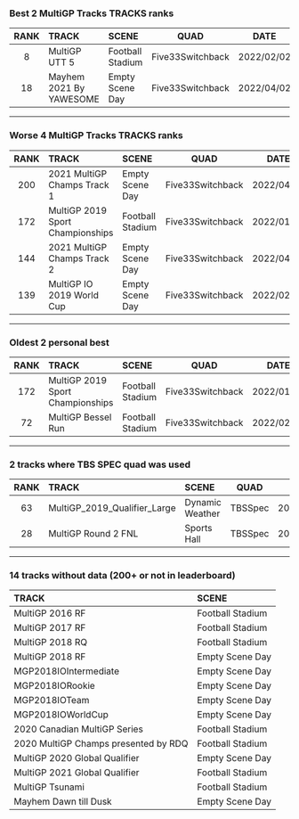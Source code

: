 ### Best 2 MultiGP Tracks TRACKS ranks
|RANK|TRACK|SCENE|QUAD|DATE|
|:---:|:---|:---|:---:|:---:|
|8|MultiGP UTT 5|Football Stadium|Five33Switchback|2022/02/02|
|18|Mayhem 2021 By YAWESOME|Empty Scene Day|Five33Switchback|2022/04/02|
---
### Worse 4 MultiGP Tracks TRACKS ranks
|RANK|TRACK|SCENE|QUAD|DATE|
|:---:|:---|:---|:---:|:---:|
|200|2021 MultiGP Champs Track 1|Empty Scene Day|Five33Switchback|2022/04/02|
|172|MultiGP 2019 Sport Championships|Football Stadium|Five33Switchback|2022/01/29|
|144|2021 MultiGP Champs Track 2|Empty Scene Day|Five33Switchback|2022/04/02|
|139|MultiGP IO 2019 World Cup|Empty Scene Day|Five33Switchback|2022/02/08|
---
### Oldest 2 personal best
|RANK|TRACK|SCENE|QUAD|DATE|
|:---:|:---|:---|:---:|:---:|
|172|MultiGP 2019 Sport Championships|Football Stadium|Five33Switchback|2022/01/29|
|72|MultiGP Bessel Run|Football Stadium|Five33Switchback|2022/02/02|
---
### 2 tracks where TBS SPEC quad was used
|RANK|TRACK|SCENE|QUAD|DATE|
|:---:|:---|:---|:---:|:---:|
|63|MultiGP_2019_Qualifier_Large|Dynamic Weather|TBSSpec|2022/02/25|
|28|MultiGP Round 2 FNL|Sports Hall|TBSSpec|2022/02/25|
---
### 14 tracks without data (200+ or not in leaderboard)
|TRACK|SCENE|
|:---|:---|
|MultiGP 2016 RF|Football Stadium|
|MultiGP 2017 RF|Football Stadium|
|MultiGP 2018 RQ|Football Stadium|
|MultiGP 2018 RF|Empty Scene Day|
|MGP2018IOIntermediate|Empty Scene Day|
|MGP2018IORookie|Empty Scene Day|
|MGP2018IOTeam|Empty Scene Day|
|MGP2018IOWorldCup|Empty Scene Day|
|2020 Canadian MultiGP Series|Football Stadium|
|2020 MultiGP Champs presented by RDQ|Football Stadium|
|MultiGP 2020 Global Qualifier|Empty Scene Day|
|MultiGP 2021 Global Qualifier|Football Stadium|
|MultiGP Tsunami|Football Stadium|
|Mayhem Dawn till Dusk|Empty Scene Day|
